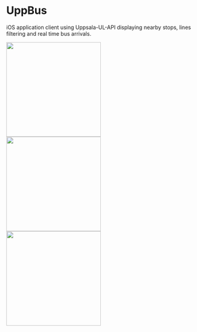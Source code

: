 # UppBus

iOS application client using Uppsala-UL-API displaying nearby stops, lines filtering and real time bus arrivals.

<img src="http://i.imgur.com/by3tKLA.jpg" align="left"  width="250px" >

<img src="http://i.imgur.com/ygKlxUN.jpg" align="left"  width="250px" >

<img src="http://i.imgur.com/AfE0HfK.jpg" align="left"  width="250px" >
